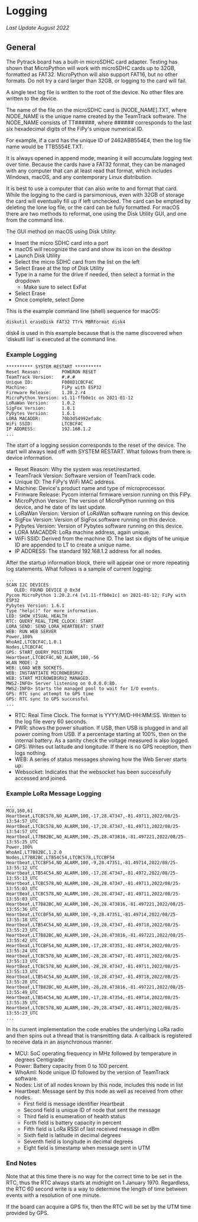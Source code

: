 # Logging
###### Last Update August 2022
## General

The Pytrack board has a built-in microSDHC card adapter. Testing has shown that MicroPython will work with microSDHC cards up to 32GB, formatted as FAT32. MicroPython will also support FAT16, but no other formats. Do not try a card larger than 32GB, or logging to the card will fail.

A single text log file is written to the root of the device. No other files are written to the device.

The name of the file on the microSDHC card is [NODE_NAME].TXT, where NODE_NAME is the unique name created by the TeamTrack software. The NODE_NAME consists of TT######, where ###### corresponds to the last six hexadecimal digits of the FiPy's unique numerical ID.

For example, if a card has the unique ID of 2462ABB554E4,
then the log file name would be TTB5554E.TXT.

It is always opened in append mode, meaning it will accumulate logging text over time. Because the cards have a FAT32 format, they can be managed with any computer that can at least read that format, which includes Windows, macOS, and any contemporary Linux distribution.

It is best to use a computer that can also write to and format that card. While the logging to the card is parsimonious, even with 32GB of storage the card will eventually fill up if left unchecked. The card can be emptied by deleting the lone log file, or the card can be fully formatted. For macOS there are two methods to reformat, one using the Disk Utility GUI, and one from the command line.

The GUI method on macOS using Disk Utility:
- Insert the micro SDHC card into a port
- macOS will recognize the card and show its icon on the desktop
- Launch Disk Utility
- Select the micro SDHC card from the list on the left
- Select Erase at the top of Disk Utility
- Type in a name for the drive if needed, then select a format in the dropdown
  - Make sure to select ExFat
- Select Erase
- Once complete, select Done

This is the example command line (shell) sequence for macOS:
```
diskutil eraseDisk FAT32 TTrk MBRFormat disk4
```
disk4 is used in this example because that is the name discovered when 'diskutil list' is executed at the command line.


### Example Logging

```
********** SYSTEM RESTART **********
Reset Reason:        POWERON RESET
TeamTrack Version:   #.#.#
Unique ID:           F008D1CBCF4C
Machine:             FiPy with ESP32
Firmware Release:    1.20.2.r4
MicroPython Version: v1.11-ffb0e1c on 2021-01-12
LoRaWan Version:     1.0.2
SigFox Version:      1.0.1
Pybytes Version:     1.6.1
LORA MACADDR:        70b3d54992efa8c
WiFi SSID:           LTCBCF4C
IP ADDRESS:          192.168.1.2
...
```
The start of a logging session corresponds to the reset of the device. The start will always lead off with SYSTEM RESTART. What follows from there is device information.
* Reset Reason: Why the system was reset/restarted.
* TeamTrack Version: Software version of TeamTrack code.
* Unique ID: The FiPy's WiFi MAC address.
* Machine: Device's product name and type of microprocessor.
* Firmware Release: Pycom internal firmware version running on this FiPy.
* MicroPython Version: The version of MicroPython running on this device, and he date of its last update.
* LoRaWan Version: Version of LoRaWan software running on this device.
* SigFox Version: Version of SigFox software running on this device.
* Pybytes Version: Version of Pybytes software running on this device.
* LORA MACADDR: LoRa machine address, again unique.
* WiFi SSID: Derived from the machine ID. The last six digits of he unique ID are appended to LT to create a unique name.
* IP ADDRESS: The standard 192.168.1.2 address for all nodes.

After the startup information block, there will appear one or more repeating log statements. What follows is a sample of current logging:
```
...
SCAN I2C DEVICES
   OLED: FOUND DEVICE @ 0x3d
Pycom MicroPython 1.20.2.r4 [v1.11-ffb0e1c] on 2021-01-12; FiPy with ESP32
Pybytes Version: 1.6.1
Type "help()" for more information.
LED: SHOW_VISUAL_HEALTH
RTC: QUERY_REAL_TIME_CLOCK: START
LORA_SEND: SEND_LORA_HEARTBEAT: START
WEB: RUN WEB SERVER
Power,100%
WhoAmI,LTCBCF4C,1.0.1
Nodes,LTCBCF4C
GPS: START_QUERY_POSITION
Heartbeat,LTCBCF4C,NO_ALARM,100,-56
WLAN MODE: 2
WEB: LOAD WEB SOCKETS.
WEB: INSTANTIATE MICROWEBSRV2
WEB: START MICROWEBSRV2 MANAGED.
MWS2-INFO> Server listening on 0.0.0.0:80.
MWS2-INFO> Starts the managed pool to wait for I/O events.
GPS: RTC sync attempt to GPS time
GPS: RTC sync to GPS successful
...
```
* RTC: Real Time Clock. The format is YYYY/M/D-HH:MM:SS. Written to the log file every 60 seconds.
* PWR: shows the power situation. If USB, then USB is plugged in and all power coming from USB. If a percentage starting at 100%, then on the internal battery. As a sanity check the voltage measured is also logged.
* GPS: Writes out latitude and longitude. If there is no GPS reception, then logs nothing.
* WEB: A series of status messages showing how the Web Server starts up.
* Websocket: Indicates that the websocket has been successfully accessed and joined.

### Example LoRa Message Logging
```
...
MCU,160,61
Heartbeat,LTCBC578,NO_ALARM,100,-17,28.47347,-81.49711,2022/08/25-13:54:57_UTC
HeartBeat,LTCBC578,NO_ALARM,100,-17,28.47347,-81.49711,2022/08/25-13:54:57_UTC
Heartbeat,LT7B82BC,NO_ALARM,100,-25,28.473816,-81.497221,2022/08/25-13:55:25_UTC
Power,100%
WhoAmI,LT7B82BC,1.2.0
Nodes,LT7B82BC,LTB54C54,LTCBC578,LTCCBF54
Heartbeat,LTCCBF54,NO_ALARM,100,-9,28.47351,-81.49714,2022/08/25-13:55:12_UTC
Heartbeat,LTB54C54,NO_ALARM,100,-17,28.47347,-81.4972,2022/08/25-13:55:13_UTC
Heartbeat,LTCBC578,NO_ALARM,100,-28,28.47347,-81.49711,2022/08/25-13:55:03_UTC
HeartBeat,LTCBC578,NO_ALARM,100,-28,28.47347,-81.49711,2022/08/25-13:55:03_UTC
Heartbeat,LT7B82BC,NO_ALARM,100,-26,28.473816,-81.497221,2022/08/25-13:55:36_UTC
Heartbeat,LTCCBF54,NO_ALARM,100,-9,28.47351,-81.49714,2022/08/25-13:55:18_UTC
Heartbeat,LTB54C54,NO_ALARM,100,-19,28.47347,-81.49718,2022/08/25-13:55:23_UTC
Heartbeat,LT7B82BC,NO_ALARM,100,-24,28.473816,-81.497221,2022/08/25-13:55:42_UTC
Heartbeat,LTCCBF54,NO_ALARM,100,-17,28.47351,-81.49714,2022/08/25-13:55:24_UTC
Heartbeat,LTCBC578,NO_ALARM,100,-28,28.47347,-81.49711,2022/08/25-13:55:13_UTC
HeartBeat,LTCBC578,NO_ALARM,100,-28,28.47347,-81.49711,2022/08/25-13:55:13_UTC
Heartbeat,LTB54C54,NO_ALARM,100,-18,28.47347,-81.49718,2022/08/25-13:55:28_UTC
Heartbeat,LT7B82BC,NO_ALARM,100,-28,28.473816,-81.497221,2022/08/25-13:55:49_UTC
Heartbeat,LTB54C54,NO_ALARM,100,-17,28.47354,-81.49714,2022/08/25-13:55:35_UTC
Heartbeat,LTCBC578,NO_ALARM,100,-29,28.47347,-81.49711,2022/08/25-13:55:23_UTC
...
```
In its current implementation the code enables the underlying LoRa radio and then spins out a thread that is transmitting data. A callback is registered to receive data in an asynchronous manner.

* MCU: SoC operating frequency in MHz followed by temperature in degrees Centigrade.
* Power: Battery capacity from 0 to 100 percent.
* WhoAmI: Node unique ID followed by the version of TeamTrack software.
* Nodes: List of all nodes known by this node, includes this node in list
* Heartbeat: Message sent by this node as well as received from other nodes.
  - First field is message identifier Heartbeat
  - Second field is unique ID of node that sent the message
  - Third field is enumeration of health status
  - Forth field is battery capacity in percent
  - Fifth field is LoRa RSSI of last received message in dBm
  - Sixth field is latitude in decimal degrees
  - Seventh field is longitude in decimal degrees
  - Eight field is timestamp when message sent in UTM

### End Notes

Note that at this time there is no way for the correct time to be set in the RTC, thus the RTC always starts at midnight on 1 January 1970. Regardless, the RTC 60 second write is a way to determine the length of time between events with a resolution of one minute.

If the board can acquire a GPS fix, then the RTC will be set by the UTM time provided by GPS.
